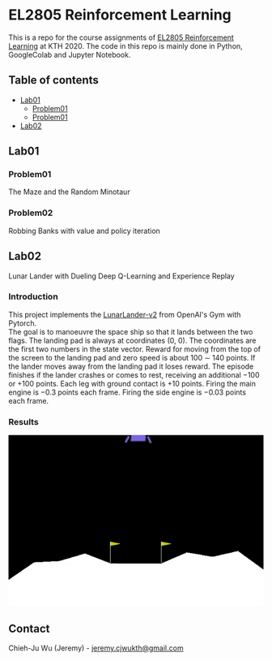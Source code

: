 # EL2805 Reinforcement Learning
This is a repo for the course assignments of [EL2805 Reinforcement Learning](https://www.kth.se/student/kurser/kurs/EL2805?l=en) at KTH 2020. The code in this repo is mainly done in Python, GoogleColab and Jupyter Notebook.

## Table of contents

<!--ts-->
   * [Lab01](#Lab01)
      * [Problem01](#Problem01)
      * [Problem01](#Problem01)
   * [Lab02](#Lab02)
<!--te-->


## Lab01

### Problem01

The Maze and the Random Minotaur

### Problem02

Robbing Banks with value and policy iteration

## Lab02
Lunar Lander with Dueling Deep Q-Learning and Experience Replay

### Introduction
This project implements the [LunarLander-v2](https://gym.openai.com/envs/LunarLander-v2/) from OpenAI's Gym with Pytorch.<br/> 
The goal is to manoeuvre the space ship so that it lands between the two flags. The landing pad is always at coordinates (0, 0). The coordinates are the first two numbers in the state vector. Reward for moving from the top of the screen to the landing pad and zero speed is about 100 ∼ 140 points. If the lander moves away from the landing pad it loses reward. The episode finishes if the lander crashes or comes to rest, receiving an additional −100 or +100 points. Each leg with ground contact is +10 points. Firing the main engine is −0.3 points each frame. Firing the side engine is −0.03 points each frame.

### Results
![gif](https://github.com/JeremyKTH/EL2805-Reinforcement-Learning/blob/main/Lab02/lunarlander.gif)


<!-- CONTACT -->
## Contact

Chieh-Ju Wu (Jeremy) - jeremy.cjwukth@gmail.com
